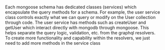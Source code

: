 Each mongoose schema has dedicated classes (services) which encapsulate the
query methods for a schema. For example, the user service class controls exactly
what we can query or modify on the User collection through code. The user service
has methods such as createUser and getUser which interact directly with mongodb through
mongoose.
This helps separate the query logic, validation, etc. from the graphql resolvers.
To create more functionality and capability within the resolvers, we just need to add more
methods in the service class

